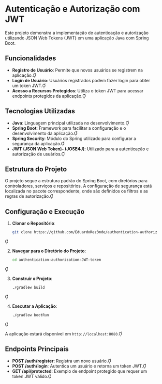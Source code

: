 # Autenticação e Autorização com JWT

Este projeto demonstra a implementação de autenticação e autorização utilizando JSON Web Tokens (JWT) em uma aplicação Java com Spring Boot.

## Funcionalidades

- **Registro de Usuário**: Permite que novos usuários se registrem na aplicação.
- **Login de Usuário**: Usuários registrados podem fazer login para obter um token JWT.
- **Acesso a Recursos Protegidos**: Utiliza o token JWT para acessar endpoints protegidos da aplicação.

## Tecnologias Utilizadas

- **Java**: Linguagem principal utilizada no desenvolvimento.
- **Spring Boot**: Framework para facilitar a configuração e o desenvolvimento da aplicação.
- **Spring Security**: Módulo do Spring utilizado para configurar a segurança da aplicação.
- **JWT (JSON Web Token)- (JOSE4J)**: Utilizado para a autenticação e autorização de usuários.

## Estrutura do Projeto

O projeto segue a estrutura padrão do Spring Boot, com diretórios para controladores, serviços e repositórios. A configuração de segurança está localizada no pacote correspondente, onde são definidos os filtros e as regras de autorização.

## Configuração e Execução

1. **Clonar o Repositório**:

   ```bash
   git clone https://github.com/EduardoRez3nde/authentication-authorization-JWT-token.git
   ```


2. **Navegar para o Diretório do Projeto**:

   ```bash
   cd authentication-authorization-JWT-token
   ```


3. **Construir o Projeto**:

   ```bash
   ./gradlew build
   ```


4. **Executar a Aplicação**:

   ```bash
   ./gradlew bootRun
   ```


A aplicação estará disponível em `http://localhost:8080`.

## Endpoints Principais

- **POST /auth/register**: Registra um novo usuário.
- **POST /auth/login**: Autentica um usuário e retorna um token JWT.
- **GET /api/protected**: Exemplo de endpoint protegido que requer um token JWT válido.
